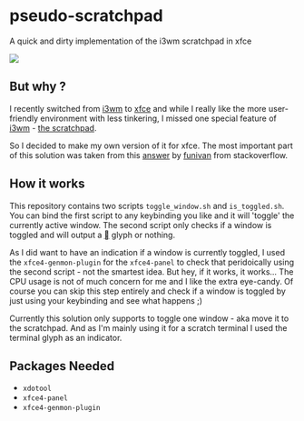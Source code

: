 # pseudo-scratchpad
A quick and dirty implementation of the i3wm scratchpad in xfce

![](pseudo-scratchpad.gif)

## But why ? 
I recently switched from [i3wm](https://i3wm.org/) to [xfce](https://xfce.org/) and while I really like the more user-friendly environment with less tinkering, I missed one special feature of [i3wm](https://i3wm.org) - [the scratchpad](https://i3wm.org/docs/userguide.html#_scratchpad).

So I decided to make my own version of it for xfce. The most important part of this solution was taken from this [answer](https://stackoverflow.com/a/26840274) by [funivan](https://stackoverflow.com/users/4053996/funivan) from stackoverflow. 

## How it works
This repository contains two scripts `toggle_window.sh` and `is_toggled.sh`. You can bind the first script to any keybinding you like and it will 'toggle' the currently active window. The second script only checks if a window is toggled and will output a [](https://fontawesome.com/icons/terminal?style=solid) glyph or nothing.

As I did want to have an indication if a window is currently toggled, I used the `xfce4-genmon-plugin` for the `xfce4-panel` to check that peridoically using the second script - not the smartest idea. But hey, if it works, it works... The CPU usage is not of much concern for me and I like the extra eye-candy. Of course you can skip this step entirely and check if a window is toggled by just using your keybinding and see what happens ;)

Currently this solution only supports to toggle one window - aka move it to the scratchpad. And as I'm mainly using it for a scratch terminal I used the terminal glyph as an indicator. 

## Packages Needed 
* `xdotool`
* `xfce4-panel`
* `xfce4-genmon-plugin`
